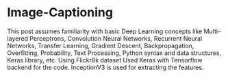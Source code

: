 # Image-Captioning
This post assumes familiarity with basic Deep Learning concepts like Multi-layered Perceptrons, Convolution Neural Networks, Recurrent Neural Networks, Transfer Learning, Gradient Descent, Backpropagation, Overfitting, Probability, Text Processing, Python syntax and data structures, Keras library, etc.
Using Flickr8k dataset
Used Keras with Tensorflow backend for the code. InceptionV3 is used for extracting the features.

